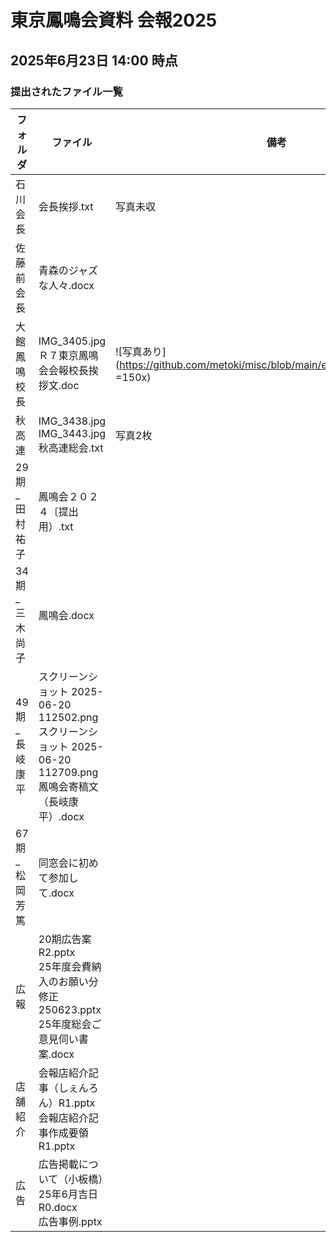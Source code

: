 
# 東京鳳鳴会資料 会報2025

## 2025年6月23日 14:00 時点

### 提出されたファイル一覧
| フォルダ|ファイル |備考|
|---|---|---|
|石川会長 | 会長挨拶.txt | 写真未収|
|佐藤前会長 | 青森のジャズな人々.docx | |
|大館鳳鳴校長 | IMG_3405.jpg <br/> Ｒ７東京鳳鳴会会報校長挨拶文.doc|  ![写真あり](https://github.com/metoki/misc/blob/main/event2025/images/a.jpg =150x)|
| 秋高連 | IMG_3438.jpg <br/> IMG_3443.jpg <br/>秋高連総会.txt |写真2枚 |
|29期_田村祐子|鳳鳴会２０２４〔提出用）.txt| |
|34期_三木尚子| 鳳鳴会.docx| |
|49期_長岐康平|  スクリーンショット 2025-06-20 112502.png <br/> スクリーンショット 2025-06-20 112709.png<br/> 鳳鳴会寄稿文（長岐康平）.docx| |
|67期_松岡芳篤 |  同窓会に初めて参加して.docx | |
|広報        | 20期広告案R2.pptx <br/>25年度会費納入のお願い分　修正250623.pptx <br/>  25年度総会ご意見伺い書案.docx | |
| 店舗紹介    | 会報店紹介記事（しぇんろん）R1.pptx <br/>  会報店紹介記事作成要領R1.pptx |
| 広告       |      広告掲載について（小板橋）25年6月吉日R0.docx <br/> 広告事例.pptx|

